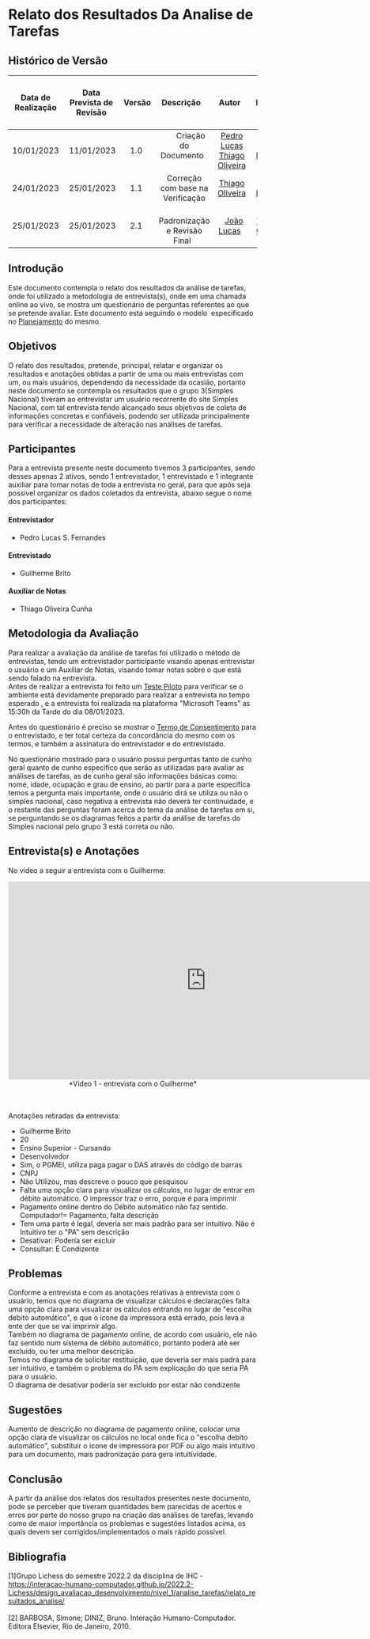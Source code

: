# Relato dos Resultados Da Analise de Tarefas

## <a>Histórico de Versão</a>

| Data de Realização | Data Prevista de Revisão | Versão |            Descrição             |                     Autor                      |                    Revisor                    |
| :----------------: | :----------------------: | :----: | :------------------------------: | :--------------------------------------------: | :-------------------------------------------: |
|     10/01/2023     |        11/01/2023        |  1.0   |       Criação do Documento       | [Pedro Lucas](https://github.com/PedroLSF)<br>[Thiago Oliveira](https://github.com/Thiab394) |  [João Lucas](https://github.com/HacKairos)   |
|     24/01/2023     |        25/01/2023        |  1.1   | Correção com base na Verificação | [Thiago Oliveira](https://github.com/Thiab394) |  [João Lucas](https://github.com/HacKairos)   |
|     25/01/2023     |        25/01/2023        |  2.1   |   Padronização e Revisão Final   |   [João Lucas](https://github.com/HacKairos)   | [Thiago Olveira](https://github.com/Thiab394) |

## <a>Introdução </a>
Este documento contempla o relato dos resultados da análise de tarefas, onde foi utilizado a metodologia de entrevista(s), onde em uma chamada online ao vivo,
se mostra um questionário de perguntas referentes ao que se pretende avaliar. Este documento está seguindo o modelo  especificado no 
[Planejamento](PlanejamentoResAnaliseTarefas.md) 
do mesmo. 


## <a>Objetivos</a>
O relato dos resultados, pretende, principal, relatar e organizar os resultados e anotações obtidas a partir de uma ou mais entrevistas com um, ou mais usuários,
dependendo da necessidade da ocasião, portanto neste documento se contempla os resultados que o grupo 3(Simples Nacional) tiveram ao entrevistar um usuário
recorrente do site Simples Nacional, com tal entrevista tendo alcançado seus objetivos de coleta de informações concretas e confiáveis, podendo ser utilizada
principalmente para verificar a necessidade de alteração nas análises de tarefas.

## <a>Participantes</a>
Para a entrevista presente neste documento tivemos 3 participantes, sendo desses apenas 2 ativos, sendo 1 entrevistador, 1 entrevistado e 1 integrante auxiliar
para tomar notas de toda a entrevista no geral, para que após seja possível organizar os dados coletados da entrevista, abaixo segue o nome dos participantes:
#### <a>Entrevistador</a>
- Pedro Lucas S. Fernandes
#### <a>Entrevistado</a>
- Guilherme Brito
#### <a>Auxiliar de Notas</a>
- Thiago Oliveira Cunha

## <a>Metodologia da Avaliação</a>
Para realizar a avaliação da análise de tarefas foi utilizado o método de entrevistas, tendo um entrevistador participante visando apenas entrevistar o usuário
e um Auxiliar de Notas, visando tomar notas sobre o que está sendo falado na entrevista. <br> 
Antes de realizar a entrevista foi feito um [Teste Piloto](https://interacao-humano-computador.github.io/2022.2-SimplesNacional/DesignAvaliacaoDesen/TestesPiloto/TestepilotoAnaliTarefas/#teste-piloto) para verificar se o ambiente está devidamente preparado para realizar a entrevista no tempo esperado
, e a entrevista foi realizada na plataforma "Microsoft Teams" as 15:30h da Tarde do dia 08/01/2023.

Antes do questionário é preciso se mostrar o [Termo de Consentimento](https://github.com/Interacao-Humano-Computador/2022.2-SimplesNacional/blob/main/docs/Avaliacoes/AnaliseDeTarefas/TermoConsentimentoAnaliseTarefas.md)
para o entrevistado, e ter total certeza da concordância do mesmo com os termos, e também a assinatura do entrevistador e do entrevistado.

No questionário mostrado para o usuário possui perguntas tanto de cunho geral quanto de cunho especifico que serão as utilizadas para avaliar as análises de tarefas,
as de cunho geral são informações básicas como: nome, idade, ocupação e grau de ensino, ao partir para a parte específica temos a pergunta mais importante,
onde o usuário dirá se utiliza ou não o simples nacional, caso negativa a entrevista não deverá ter continuidade, e o restante das perguntas foram acerca do tema
da análise de tarefas em si, se perguntando se os diagramas feitos a partir da análise de tarefas do Simples nacional pelo grupo 3 está correta ou não.

## <a>Entrevista(s) e Anotações</a>
No vídeo a seguir a entrevista com o Guilherme:
<center>
<iframe width="800" height="400" src="https://www.youtube-nocookie.com/embed/np24GEJtxnc" frameborder="0" allow="accelerometer; autoplay; clipboard-write; encrypted-media; gyroscope; picture-in-picture" allowfullscreen></iframe>
*Vídeo 1 - entrevista com o Guilherme*
</center><br></br>


Anotações retiradas da entrevista:<br> 
- Guilherme Brito<br>
- 20<br>
- Ensino Superior - Cursando<br>
- Desenvolvedor<br>
- Sim, o PGMEI, utiliza paga pagar o DAS através do código de barras<br>
- CNPJ<br>
- Não Utilizou, mas descreve o pouco que pesquisou<br>
- Falta uma opção clara para visualizar os cálculos, no lugar de entrar em débito automático. O impressor traz o erro, porque é para imprimir<br>
- Pagamento online dentro do Débito automático não faz sentido. Computador!= Pagamento, falta descrição<br>
- Tem uma parte é legal, deveria ser mais padrão para ser intuitivo. Não é Intuitivo ter o "PA" sem descrição<br>
- Desativar: Poderia ser excluir<br>
- Consultar: É Condizente 

## <a>Problemas</a>

Conforme a entrevista e com as anotações relativas à entrevista com o usuário, temos que no diagrama de visualizar cálculos e declarações falta uma opção clara
para visualizar os cálculos entrando no lugar de "escolha debito automático", e que o ícone da impressora está errado, pois leva a ente der que se vai imprimir algo.<br>
Também no diagrama de pagamento online, de acordo com usuário, ele não faz sentido num sistema de débito automático, portanto poderá até ser excluído, ou
ter uma melhor descrição.<br>
Temos no diagrama de solicitar restituição, que deveria ser mais padrá para ser intuitivo, e também o problema do PA sem explicação do que seria PA para o usuário.<br>
O diagrama de desativar poderia ser excluído por estar não condizente

## <a>Sugestões</a>

Aumento de descrição no diagrama de pagamento online, colocar uma opção clara de visualizar os cálculos no local onde fica o "escolha debito automático", substituir 
o ícone de impressora por PDF ou algo mais intuitivo para um documento, mais padronização para gera intuitividade.

## <a>Conclusão</a>
A partir da análise dos relatos dos resultados presentes neste documento, pode se perceber que tiveram quantidades bem parecidas de acertos e erros por parte do nosso
grupo na criação das análises de tarefas, levando como de maior importância os problemas e sugestões listados acima, os quais devem ser corrigidos/implementados o mais rápido
possível.

## <a>Bibliografia</a>
[1]Grupo Lichess do semestre 2022.2 da disciplina de IHC - https://interacao-humano-computador.github.io/2022.2-Lichess/design_avaliacao_desenvolvimento/nivel_1/analise_tarefas/relato_resultados_analise/<br></br>
[2] BARBOSA, Simone; DINIZ, Bruno. Interação Humano-Computador. Editora Elsevier, Rio de Janeiro, 2010.
